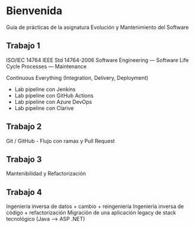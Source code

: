 # Bienvenida
Guía de prácticas de la asignatura Evolución y Mantenimiento del Software

## Trabajo 1

ISO/IEC 14764  IEEE Std 14764-2006 Software Engineering — Software Life Cycle Processes — Maintenance

Continuous Everything (Integration, Delivery, Deployment)
* Lab pipeline con Jenkins
* Lab pipeline con GitHub Actions
* Lab pipeline con Azure DevOps
* Lab pipeline con Clarive

## Trabajo 2

Git / GitHub - Flujo con ramas y Pull Request

## Trabajo 3

Mantenibilidad y Refactorización

## Trabajo 4

Ingeniería inversa de datos + cambio + reingeniería
Ingeniería inversa de código + refactorización
Migración de una aplicación legacy de stack tecnológico (Java --> ASP .NET)
